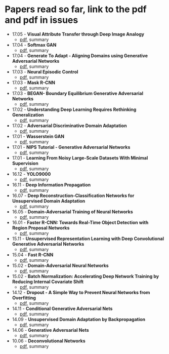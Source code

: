 # Papers read so far, link to the pdf and pdf in issues
- 17.05 - **Visual Attribute Transfer through Deep Image Analogy**
    - [pdf](https://arxiv.org/pdf/1705.01088.pdf), summary
- 17.04 - **Softmax GAN**
    - [pdf](https://arxiv.org/pdf/1704.06191.pdf), summary
- 17.04 - **Generate To Adapt - Aligning Domains using Generative Adversarial Networks**
    - [pdf](https://arxiv.org/pdf/1704.01705v1.pdf), summary
- 17.03 - **Neural Episodic Control**
    - [pdf](https://arxiv.org/pdf/1703.01988.pdf), summary
- 17.03 - **Mask R-CNN**
    - [pdf](https://arxiv.org/pdf/1703.06870.pdf), summary
- 17.03 - **BEGAN- Boundary Equilibrium Generative Adversarial Networks**
    - [pdf](https://arxiv.org/pdf/1703.10717v3), summary
- 17.02 - **Understanding Deep Learning Requires Rethinking Generalization**
    - [pdf](https://arxiv.org/pdf/1611.03530), summary
- 17.02 - **Adversarial Discriminative Domain Adaptation**
    - [pdf](https://arxiv.org/pdf/1702.05464), summary
- 17.01 - **Wasserstein GAN**
    - [pdf](https://arxiv.org/pdf/1701.07875), summary
- 17.01 - **NIPS Tutorial - Generative Adversarial Networks**
    - [pdf](https://arxiv.org/pdf/1701.00160), summary
- 17.01 - **Learning From Noisy Large-Scale Datasets With Minimal Supervision**
    - [pdf](https://arxiv.org/pdf/1701.01619), summary
- 16.12 - **YOLO9000**
    - [pdf](https://arxiv.org/pdf/1612.08242), summary
- 16.11 - **Deep Information Propagation**
    - [pdf](https://arxiv.org/pdf/1611.01232), summary
- 16.07 - **Deep Reconstruction-Classification Networks for Unsupervised Domain Adaptation**
    - [pdf](https://arxiv.org/pdf/1607.03516), summary
- 16.05 - **Domain-Adversarial Training of Neural Networks**
    - [pdf](https://arxiv.org/pdf/1505.07818), summary
- 16.01 - **Faster R-CNN: Towards Real-Time Object Detection with Region Proposal Networks**
    - [pdf](https://arxiv.org/pdf/1506.01497), summary
- 15.11 - **Unsupervised Representation Learning with Deep Convolutional Generative Adversarial Networks**
    - [pdf](https://arxiv.org/pdf/1511.06434), summary
- 15.04 - **Fast R-CNN**
    - [pdf](https://arxiv.org/pdf/1504.08083), summary
- 15.02 - **Domain-Adversarial Neural Networks**
    - [pdf](https://arxiv.org/pdf/1412.4446), summary
- 15.02 - **Batch Normalization: Accelerating Deep Network Training by Reducing Internal Covariate Shift**
    - [pdf](https://arxiv.org/pdf/1502.03167), summary
- 14.12 - **Dropout - A Simple Way to Prevent Neural Networks from Overfitting**
    - [pdf](https://www.google.fr/url?sa=t&rct=j&q=&esrc=s&source=web&cd=1&cad=rja&uact=8&ved=0ahUKEwiE65K0jYTUAhUEiRoKHUovBz8QFggmMAA&url=https%3A%2F%2Fwww.cs.toronto.edu%2F~hinton%2Fabsps%2FJMLRdropout.pdf&usg=AFQjCNFModVeeXkqtxn_TXeKPB0zFtw5ew&sig2=-U_wHFWHReITAPKk3qBmXw), summary
- 14.11 - **Conditional Generative Adversarial Nets**
    - [pdf](https://arxiv.org/pdf/1411.1784), summary
- 14.09 - **Unsupervised Domain Adaptation by Backpropagation**
    - [pdf](https://arxiv.org/pdf/1409.7495), summary
- 14.06 - **Generative Adversarial Nets**
    - [pdf](https://arxiv.org/pdf/1406.2661), summary
- 10.06 - **Deconvolutional Networks**
    - [pdf](http://www.matthewzeiler.com/pubs/cvpr2010/cvpr2010.pdf), summary
